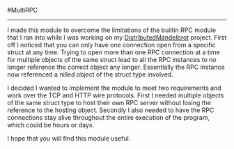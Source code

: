 #MultiRPC
___
I made this module to overcome the limitations of the builtin RPC module that I ran into while I was working on my
[DistributedMandelbrot](https://github.com/BrugadaSyndrome/DistributedMandelbrot) project. First off I noticed that you
can only have one connection open from a specific struct at any time. Trying to open more than one RPC connection at a
time for multiple objects of the same struct lead to all the RPC instances to no longer reference the correct object
any longer. Essentially the RPC instance now referenced a nilled object of the struct type involved.

I decided I wanted to implement the module to meet two requirements and work over the TCP and HTTP wire protocols. First 
I needed multiple objects of the same struct type to host their own RPC server without losing the reference to the
hosting object. Secondly I also needed to have the RPC connections stay alive throughout the entire execution of the
program, which could be hours or days.

I hope that you will find this module useful.